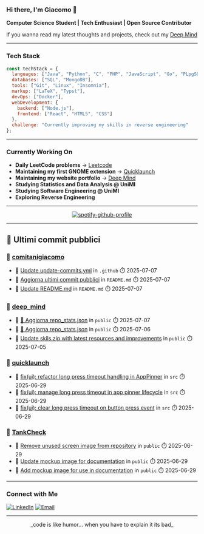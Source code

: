 ### Hi there, I'm Giacomo 👋

**Computer Science Student | Tech Enthusiast | Open Source Contributor**

If you wanna read my latest thoughts and projects, check out my [Deep Mind](https://jacksdeepmind.netlify.app/)

---

### Tech Stack

```javascript
const techStack = {
  languages: ["Java", "Python", "C", "PHP", "JavaScript", "Go", "PLpgSQL"],
  databases: ["SQL", "MongoDB"],
  tools: ["Git", "Linux", "Insomnia"],
  markup: ["LaTeX", "Typst"],
  devOps: ["Docker"],
  webDevelopment: {
    backend: ["Node.js"],
    frontend: ["React", "HTML5", "CSS"]
  },
  challenge: "Currently improving my skills in reverse engineering"
};
```
---

### Currently Working On

- **Daily LeetCode problems** → [Leetcode](https://github.com/comitanigiacomo/leetcode)
- **Maintaining my first GNOME extension** → [Quicklaunch](https://github.com/comitanigiacomo/quicklaunch)
- **Maintaining my website portfolio** → [Deep Mind](https://github.com/comitanigiacomo/deep_mind)
- **Studying Statistics and Data Analysis @ UniMI**
- **Studying Software Engineering @ UniMI**
- **Exploring Reverse Engineering**

---

<p align="center">
  <a href="https://github.com/kittinan/spotify-github-profile">
    <img src="https://spotify-github-profile.kittinanx.com/api/view?uid=31ncqg3yrtjnp65hxdh4gxuzp62q&cover_image=true&theme=default&show_offline=false&background_color=000000&interchange=true&bar_color=1c71d8&bar_color_cover=true" alt="spotify-github-profile" />
  </a>
</p>

---

<!--commits-start-->
## 📌 Ultimi commit pubblici

### 📂 [comitanigiacomo](https://github.com/comitanigiacomo/comitanigiacomo)
- 📝 [Update update-commits.yml](https://github.com/comitanigiacomo/comitanigiacomo/commit/07e4fbd90b24c29467db19942a293dd8ccff4d8e) in `.github` ⏱️ 2025-07-07
- 📝 [Aggiorna ultimi commit pubblici](https://github.com/comitanigiacomo/comitanigiacomo/commit/b5f4f1aab568c863224ed2ec3b9c95be7bad69b5) in `README.md` ⏱️ 2025-07-07
- 📝 [Update README.md](https://github.com/comitanigiacomo/comitanigiacomo/commit/556e8b600103506390b164e44c0d936d49448b6c) in `README.md` ⏱️ 2025-07-07

### 📂 [deep_mind](https://github.com/comitanigiacomo/deep_mind)
- 📝 [🔄 Aggiorna repo_stats.json](https://github.com/comitanigiacomo/deep_mind/commit/ea0db01cb4e8a45371a96b39366bf691fed96330) in `public` ⏱️ 2025-07-07
- 📝 [🔄 Aggiorna repo_stats.json](https://github.com/comitanigiacomo/deep_mind/commit/d457aae4b3aef1754aedfddcc37a9628f8ba3a72) in `public` ⏱️ 2025-07-06
- 📝 [Update skils.zip with latest resources and improvements](https://github.com/comitanigiacomo/deep_mind/commit/1e0866ee33bd9bcc887d4c28946096b264bf0b1f) in `public` ⏱️ 2025-07-05

### 📂 [quicklaunch](https://github.com/comitanigiacomo/quicklaunch)
- 📝 [fix(ui): refactor long press timeout handling in AppPinner](https://github.com/comitanigiacomo/quicklaunch/commit/d4710d52acdf508643a87114f1ec2e695992ec89) in `src` ⏱️ 2025-06-29
- 📝 [fix(ui): manage long press timeout in app pinner lifecycle](https://github.com/comitanigiacomo/quicklaunch/commit/69d073a93249da7f7bc6a8976ea687e603947c46) in `src` ⏱️ 2025-06-29
- 📝 [fix(ui): clear long press timeout on button press event](https://github.com/comitanigiacomo/quicklaunch/commit/6e93a92a3e256a07b35ffd9725e287c29701af1f) in `src` ⏱️ 2025-06-29

### 📂 [TankCheck](https://github.com/comitanigiacomo/TankCheck)
- 📝 [Remove unused screen image from repository](https://github.com/comitanigiacomo/TankCheck/commit/64620075d1c2b8dc5cbb3cf35bc4400f285eda1b) in `public` ⏱️ 2025-06-29
- 📝 [Update mockup image for documentation](https://github.com/comitanigiacomo/TankCheck/commit/04c57a540271b924b6d1d9fdbdffe01fd408125c) in `public` ⏱️ 2025-06-29
- 📝 [Add mockup image for use in documentation](https://github.com/comitanigiacomo/TankCheck/commit/d91e7831b492888fbd63dea5b703e5003ae5aa28) in `public` ⏱️ 2025-06-29

<!--commits-end-->

---

### Connect with Me

[![LinkedIn](https://img.shields.io/badge/LinkedIn-%230077B5.svg?style=flat&logo=linkedin&logoColor=white)](https://www.linkedin.com/in/giacomo-comitani-249384326)
[![Email](https://img.shields.io/badge/Email-D14836?style=flat&logo=gmail&logoColor=white)](mailto:comitanigiacomo@example.com)

---

<p align="center">
  _code is like humor... when you have to explain it its bad_
</p>

